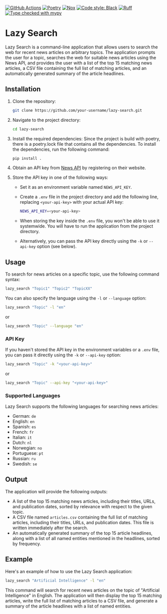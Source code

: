 [![GitHub Actions][github-actions-badge]](https://github.com/johnthagen/python-blueprint/actions)
[![Poetry][poetry-badge]](https://python-poetry.org/)
[![Nox][nox-badge]](https://github.com/wntrblm/nox)
[![Code style: Black][black-badge]](https://github.com/psf/black)
[![Ruff][ruff-badge]](https://github.com/astral-sh/ruff)
[![Type checked with mypy][mypy-badge]](https://mypy-lang.org/)

[github-actions-badge]: https://github.com/johnthagen/python-blueprint/workflows/python/badge.svg
[poetry-badge]: https://img.shields.io/endpoint?url=https://python-poetry.org/badge/v0.json
[nox-badge]: https://img.shields.io/badge/%F0%9F%A6%8A-Nox-D85E00.svg
[black-badge]: https://img.shields.io/badge/code%20style-black-000000.svg
[ruff-badge]: https://img.shields.io/endpoint?url=https://raw.githubusercontent.com/astral-sh/ruff/main/assets/badge/v2.json
[mypy-badge]: https://www.mypy-lang.org/static/mypy_badge.svg



# Lazy Search

Lazy Search is a command-line application that allows users to search the web for recent news articles on arbitrary topics. The application prompts the user for a topic, searches the web for suitable news articles using the News API, and provides the user with a list of the top 15 matching news articles, a CSV file containing the full list of matching articles, and an automatically generated summary of the article headlines.

## Installation

1. Clone the repository:

   ```bash
   git clone https://github.com/your-username/lazy-search.git
   ```

2. Navigate to the project directory:

   ```bash
   cd lazy-search
   ```

3. Install the required dependencies:
Since the project is build with poetry, there is a poetry.lock file that contains all the dependencies. To install the dependencies, run the following command:
   ```bash
   pip install .
   ```

4. Obtain an API key from [News API](https://newsapi.org/) by registering on their website.

5. Store the API key in one of the following ways:

   - Set it as an environment variable named `NEWS_API_KEY`.
   - Create a `.env` file in the project directory and add the following line, replacing `<your-api-key>` with your actual API key:

     ```bash
     NEWS_API_KEY=<your-api-key>
     ```
   - When storing the key inside the `.env` file, you won't be able to use it systemwide. You will have to run the application from the project directory.
   - Alternatively, you can pass the API key directly using the `-k` or `--api-key` option (see below).

## Usage

To search for news articles on a specific topic, use the following command syntax:

```bash
lazy_search "Topic1" "Topic2" "TopicXX"
```

You can also specify the language using the `-l` or `--language` option:

```bash
lazy_search "Topic" -l "en"
```

or

```bash
lazy_search "Topic" --language "en"
```

### API Key

If you haven't stored the API key in the environment variables or a `.env` file, you can pass it directly using the `-k` or `--api-key` option:

```bash
lazy_search "Topic" -k "<your-api-key>"
```

or

```bash
lazy_search "Topic" --api-key "<your-api-key>"
```

### Supported Languages

Lazy Search supports the following languages for searching news articles:

- German: `de`
- English: `en`
- Spanish: `es`
- French: `fr`
- Italian: `it`
- Dutch: `nl`
- Norwegian: `no`
- Portuguese: `pt`
- Russian: `ru`
- Swedish: `se`

## Output

The application will provide the following outputs:

- A list of the top 15 matching news articles, including their titles, URLs, and publication dates, sorted by relevance with respect to the given topic.
- A CSV file named `articles.csv` containing the full list of matching articles, including their titles, URLs, and publication dates. This file is written immediately after the search.
- An automatically generated summary of the top 15 article headlines, along with a list of all named entities mentioned in the headlines, sorted by frequency.

## Example

Here's an example of how to use the Lazy Search application:

```bash
lazy_search "Artificial Intelligence" -l "en"
```

This command will search for recent news articles on the topic of "Artificial Intelligence" in English. The application will then display the top 15 matching articles, write the full list of matching articles to a CSV file, and generate a summary of the article headlines with a list of named entities.


